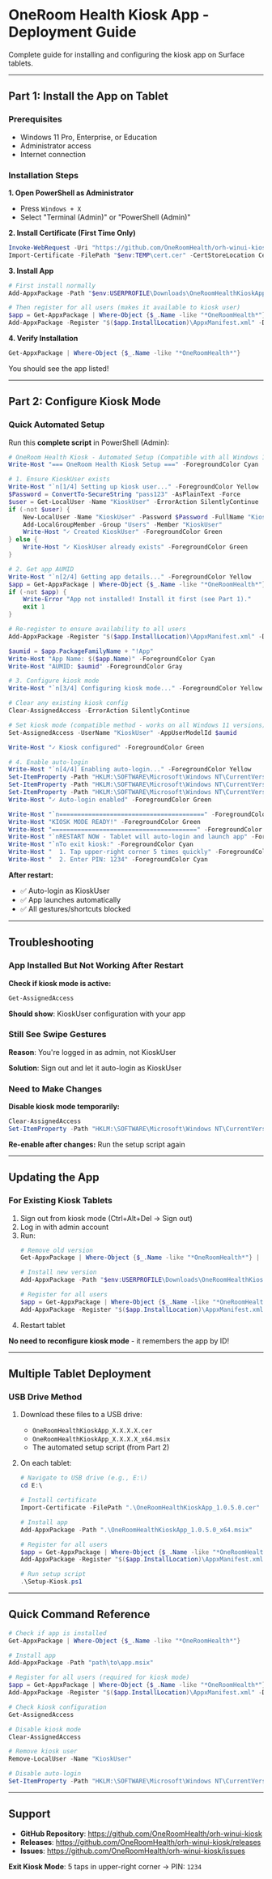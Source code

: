 # OneRoom Health Kiosk App - Deployment Guide

Complete guide for installing and configuring the kiosk app on Surface tablets.

---

## Part 1: Install the App on Tablet

### Prerequisites
- Windows 11 Pro, Enterprise, or Education
- Administrator access
- Internet connection

### Installation Steps

**1. Open PowerShell as Administrator**
   - Press `Windows + X`
   - Select "Terminal (Admin)" or "PowerShell (Admin)"

**2. Install Certificate (First Time Only)**
```powershell
Invoke-WebRequest -Uri "https://github.com/OneRoomHealth/orh-winui-kiosk/releases/latest/download/OneRoomHealthKioskApp_1.0.5.0.cer" -OutFile "$env:TEMP\cert.cer"
Import-Certificate -FilePath "$env:TEMP\cert.cer" -CertStoreLocation Cert:\LocalMachine\TrustedPeople
```

**3. Install App**
```powershell
# First install normally
Add-AppxPackage -Path "$env:USERPROFILE\Downloads\OneRoomHealthKioskApp_1.0.5.0_x64.msix" -Verbose

# Then register for all users (makes it available to kiosk user)
$app = Get-AppxPackage | Where-Object {$_.Name -like "*OneRoomHealth*"}
Add-AppxPackage -Register "$($app.InstallLocation)\AppxManifest.xml" -DisableDevelopmentMode
```

**4. Verify Installation**
```powershell
Get-AppxPackage | Where-Object {$_.Name -like "*OneRoomHealth*"}
```

You should see the app listed!

---

## Part 2: Configure Kiosk Mode

### Quick Automated Setup

Run this **complete script** in PowerShell (Admin):

```powershell
# OneRoom Health Kiosk - Automated Setup (Compatible with all Windows 11 versions)
Write-Host "=== OneRoom Health Kiosk Setup ===" -ForegroundColor Cyan

# 1. Ensure KioskUser exists
Write-Host "`n[1/4] Setting up kiosk user..." -ForegroundColor Yellow
$Password = ConvertTo-SecureString "pass123" -AsPlainText -Force
$user = Get-LocalUser -Name "KioskUser" -ErrorAction SilentlyContinue
if (-not $user) {
    New-LocalUser -Name "KioskUser" -Password $Password -FullName "Kiosk User" -PasswordNeverExpires
    Add-LocalGroupMember -Group "Users" -Member "KioskUser"
    Write-Host "✓ Created KioskUser" -ForegroundColor Green
} else {
    Write-Host "✓ KioskUser already exists" -ForegroundColor Green
}

# 2. Get app AUMID
Write-Host "`n[2/4] Getting app details..." -ForegroundColor Yellow
$app = Get-AppxPackage | Where-Object {$_.Name -like "*OneRoomHealth*"}
if (-not $app) {
    Write-Error "App not installed! Install it first (see Part 1)."
    exit 1
}

# Re-register to ensure availability to all users
Add-AppxPackage -Register "$($app.InstallLocation)\AppxManifest.xml" -DisableDevelopmentMode -ErrorAction SilentlyContinue

$aumid = $app.PackageFamilyName + "!App"
Write-Host "App Name: $($app.Name)" -ForegroundColor Cyan
Write-Host "AUMID: $aumid" -ForegroundColor Gray

# 3. Configure kiosk mode
Write-Host "`n[3/4] Configuring kiosk mode..." -ForegroundColor Yellow

# Clear any existing kiosk config
Clear-AssignedAccess -ErrorAction SilentlyContinue

# Set kiosk mode (compatible method - works on all Windows 11 versions)
Set-AssignedAccess -UserName "KioskUser" -AppUserModelId $aumid

Write-Host "✓ Kiosk configured" -ForegroundColor Green

# 4. Enable auto-login
Write-Host "`n[4/4] Enabling auto-login..." -ForegroundColor Yellow
Set-ItemProperty -Path "HKLM:\SOFTWARE\Microsoft\Windows NT\CurrentVersion\Winlogon" -Name "AutoAdminLogon" -Value "1"
Set-ItemProperty -Path "HKLM:\SOFTWARE\Microsoft\Windows NT\CurrentVersion\Winlogon" -Name "DefaultUserName" -Value "KioskUser"
Set-ItemProperty -Path "HKLM:\SOFTWARE\Microsoft\Windows NT\CurrentVersion\Winlogon" -Name "DefaultPassword" -Value "pass123"
Write-Host "✓ Auto-login enabled" -ForegroundColor Green

Write-Host "`n========================================" -ForegroundColor Green
Write-Host "KIOSK MODE READY!" -ForegroundColor Green
Write-Host "========================================" -ForegroundColor Green
Write-Host "`nRESTART NOW - Tablet will auto-login and launch app" -ForegroundColor Yellow
Write-Host "`nTo exit kiosk:" -ForegroundColor Cyan
Write-Host "  1. Tap upper-right corner 5 times quickly" -ForegroundColor Cyan
Write-Host "  2. Enter PIN: 1234" -ForegroundColor Cyan
```

**After restart:**
- ✅ Auto-login as KioskUser
- ✅ App launches automatically
- ✅ All gestures/shortcuts blocked

---

## Troubleshooting

### App Installed But Not Working After Restart

**Check if kiosk mode is active:**
```powershell
Get-AssignedAccess
```

**Should show**: KioskUser configuration with your app

### Still See Swipe Gestures

**Reason**: You're logged in as admin, not KioskUser

**Solution**: Sign out and let it auto-login as KioskUser

### Need to Make Changes

**Disable kiosk mode temporarily:**
```powershell
Clear-AssignedAccess
Set-ItemProperty -Path "HKLM:\SOFTWARE\Microsoft\Windows NT\CurrentVersion\Winlogon" -Name "AutoAdminLogon" -Value "0"
```

**Re-enable after changes:** Run the setup script again

---

## Updating the App

### For Existing Kiosk Tablets

1. Sign out from kiosk mode (Ctrl+Alt+Del → Sign out)
2. Log in with admin account
3. Run:
   ```powershell
   # Remove old version
   Get-AppxPackage | Where-Object {$_.Name -like "*OneRoomHealth*"} | Remove-AppxPackage
   
   # Install new version
   Add-AppxPackage -Path "$env:USERPROFILE\Downloads\OneRoomHealthKioskApp_X.X.X.X_x64.msix"
   
   # Register for all users
   $app = Get-AppxPackage | Where-Object {$_.Name -like "*OneRoomHealth*"}
   Add-AppxPackage -Register "$($app.InstallLocation)\AppxManifest.xml" -DisableDevelopmentMode
   ```
4. Restart tablet

**No need to reconfigure kiosk mode** - it remembers the app by ID!

---

## Multiple Tablet Deployment

### USB Drive Method

1. Download these files to a USB drive:
   - `OneRoomHealthKioskApp_X.X.X.X.cer`
   - `OneRoomHealthKioskApp_X.X.X.X_x64.msix`
   - The automated setup script (from Part 2)

2. On each tablet:
   ```powershell
   # Navigate to USB drive (e.g., E:\)
   cd E:\
   
   # Install certificate
   Import-Certificate -FilePath ".\OneRoomHealthKioskApp_1.0.5.0.cer" -CertStoreLocation Cert:\LocalMachine\TrustedPeople
   
   # Install app
   Add-AppxPackage -Path ".\OneRoomHealthKioskApp_1.0.5.0_x64.msix"
   
   # Register for all users
   $app = Get-AppxPackage | Where-Object {$_.Name -like "*OneRoomHealth*"}
   Add-AppxPackage -Register "$($app.InstallLocation)\AppxManifest.xml" -DisableDevelopmentMode
   
   # Run setup script
   .\Setup-Kiosk.ps1
   ```

---

## Quick Command Reference

```powershell
# Check if app is installed
Get-AppxPackage | Where-Object {$_.Name -like "*OneRoomHealth*"}

# Install app
Add-AppxPackage -Path "path\to\app.msix"

# Register for all users (required for kiosk mode)
$app = Get-AppxPackage | Where-Object {$_.Name -like "*OneRoomHealth*"}
Add-AppxPackage -Register "$($app.InstallLocation)\AppxManifest.xml" -DisableDevelopmentMode

# Check kiosk configuration
Get-AssignedAccess

# Disable kiosk mode
Clear-AssignedAccess

# Remove kiosk user
Remove-LocalUser -Name "KioskUser"

# Disable auto-login
Set-ItemProperty -Path "HKLM:\SOFTWARE\Microsoft\Windows NT\CurrentVersion\Winlogon" -Name "AutoAdminLogon" -Value "0"
```

---

## Support

- **GitHub Repository**: https://github.com/OneRoomHealth/orh-winui-kiosk
- **Releases**: https://github.com/OneRoomHealth/orh-winui-kiosk/releases
- **Issues**: https://github.com/OneRoomHealth/orh-winui-kiosk/issues

**Exit Kiosk Mode**: 5 taps in upper-right corner → PIN: `1234`

